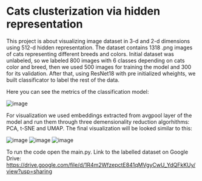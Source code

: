 # Cats clusterization via hidden representation 
This project is about visualizing image dataset in 3-d and 2-d dimensions using 512-d hidden representation. The dataset contains 1318 .png images of cats representing different breeds and colors. Initial dataset was unlabeled, so we labeled 800 images with 6 classes depending on cats color and breed, then we used 500 images for training the model and 300 for its validation. After that, using ResNet18 with pre initialized wheights, we built classificator to label the rest of the data.

Here you can see the metrics of the classification model:

![image](https://user-images.githubusercontent.com/102593339/198383042-1f3b9a2a-4b4c-44bb-898b-4581d4e42717.png)


For visualization we used embeddings extracted from avgpool layer of the model and run them through three demensionality reduction algorhithms: PCA, t-SNE and UMAP.
The final visualization will be looked similar to this:

![image](https://user-images.githubusercontent.com/102593339/198381403-8ef53a60-87dc-48a0-b67b-33bd47240520.png) ![image](https://user-images.githubusercontent.com/102593339/198381486-419c122c-2e6c-428a-ab95-c769fbcf6719.png) ![image](https://user-images.githubusercontent.com/102593339/198382496-c5f4ab20-021d-4528-a127-128a8c4712c6.png)


To run the code open the main.py.
Link to the labelled dataset on Google Drive: https://drive.google.com/file/d/1R4m2WfzepctE841qMVgyCwU_YdQFkKUy/view?usp=sharing
